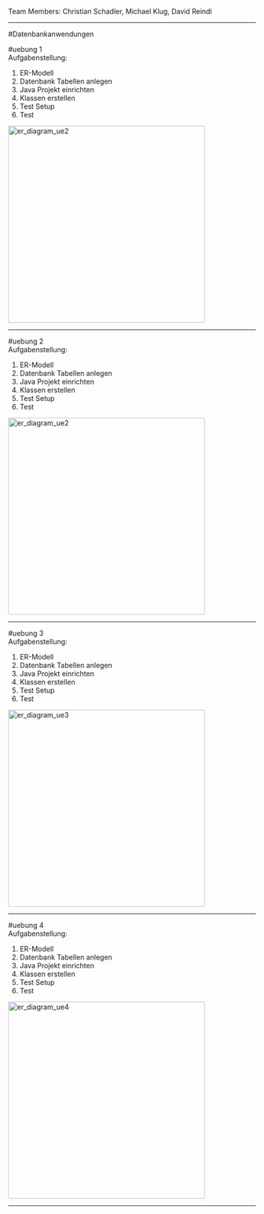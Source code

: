 Team Members: Christian Schadler, Michael Klug, David Reindl<br />

<hr />

#Datenbankanwendungen 

#uebung 1 <br />
Aufgabenstellung: <br />
1. ER-Modell <br />
2. Datenbank Tabellen anlegen <br />
3. Java Projekt einrichten <br />
4. Klassen erstellen <br />
5. Test Setup <br />
6. Test <br />

<img src="https://github.com/Nerminas/db_anwendungen/blob/master/ue1/relational.jpg" height="auto" width="400" alt="er_diagram_ue2"/>

<hr />

#uebung 2 <br />
Aufgabenstellung: <br />
 1. ER-Modell <br />
 2. Datenbank Tabellen anlegen <br />
 3. Java Projekt einrichten <br />
 4. Klassen erstellen <br />
 5. Test Setup <br />
 6. Test <br />
 
<img src="https://github.com/Nerminas/db_anwendungen/blob/master/ue2/src/main/resources/er_diagram/er_ue2.png" height="auto" width="400" alt="er_diagram_ue2"/>

<hr />

#uebung 3 <br />
Aufgabenstellung: <br />
 1. ER-Modell <br />
 2. Datenbank Tabellen anlegen <br />
 3. Java Projekt einrichten <br />
 4. Klassen erstellen <br />
 5. Test Setup <br />
 6. Test <br />
 
<img src="https://github.com/Nerminas/db_anwendungen/blob/master/ue3/src/main/resources/er_diagram/er_ue3.png" height="auto" width="400" alt="er_diagram_ue3"/>

<hr />

#uebung 4 <br />
Aufgabenstellung: <br />
1. ER-Modell <br />
2. Datenbank Tabellen anlegen <br />
3. Java Projekt einrichten <br />
4. Klassen erstellen <br />
5. Test Setup <br />
6. Test <br />

<img src="https://github.com/Nerminas/db_anwendungen/blob/master/ue4/src/main/resources/er_diagram/er_ue4.png" height="auto" width="400" alt="er_diagram_ue4"/>

<hr />
